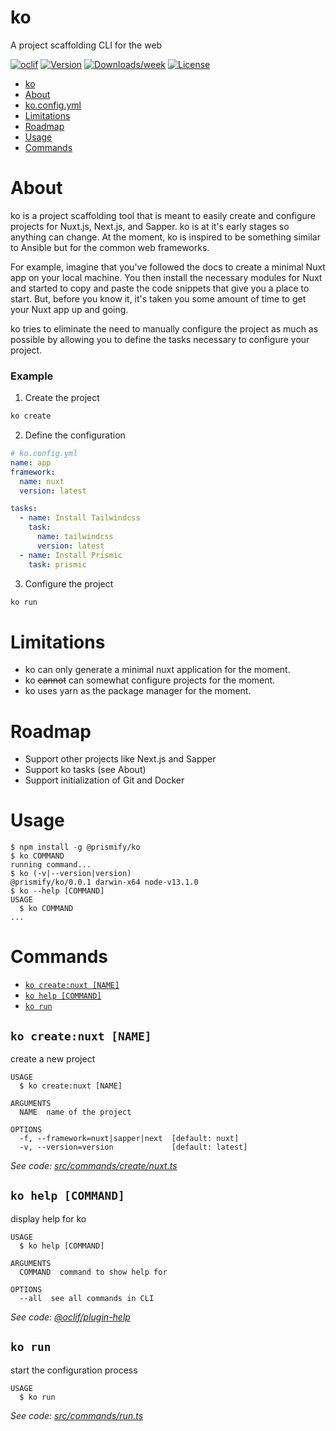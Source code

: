 # ko

A project scaffolding CLI for the web

[![oclif](https://img.shields.io/badge/cli-oclif-brightgreen.svg)](https://oclif.io)
[![Version](https://img.shields.io/npm/v/@prismify/ko.svg)](https://npmjs.org/package/@prismify/ko)
[![Downloads/week](https://img.shields.io/npm/dw/@prismify/ko.svg)](https://npmjs.org/package/@prismify/ko)
[![License](https://img.shields.io/npm/l/@prismify/ko.svg)](https://github.com/prismify-co/ko/blob/master/package.json)

<!-- toc -->
* [ko](#ko)
* [About](#about)
* [ko.config.yml](#koconfigyml)
* [Limitations](#limitations)
* [Roadmap](#roadmap)
* [Usage](#usage)
* [Commands](#commands)
<!-- tocstop -->

# About

ko is a project scaffolding tool that is meant to easily create and configure projects for Nuxt.js, Next.js, and Sapper.
ko is at it's early stages so anything can change. At the moment, ko is inspired to be something similar to Ansible but for the common web frameworks.

For example, imagine that you've followed the docs to create a minimal Nuxt app on your local machine. You then install the necessary modules for Nuxt and started to copy and paste the code snippets that give you a place to start. But, before you know it, it's taken you some amount of time to get your Nuxt app up and going.

ko tries to eliminate the need to manually configure the project as much as possible by allowing you to define the tasks necessary to configure your project.

### Example

1. Create the project

```bash
ko create
```

2. Define the configuration

```yml
# ko.config.yml
name: app
framework:
  name: nuxt
  version: latest

tasks:
  - name: Install Tailwindcss
    task:
      name: tailwindcss
      version: latest
  - name: Install Prismic
    task: prismic
```

3. Configure the project

```bash
ko run
```

# Limitations

- ko can only generate a minimal nuxt application for the moment.
- ko ~~cannot~~ can somewhat configure projects for the moment.
- ko uses yarn as the package manager for the moment.

# Roadmap

- Support other projects like Next.js and Sapper
- Support ko tasks (see About)
- Support initialization of Git and Docker

# Usage

<!-- usage -->
```sh-session
$ npm install -g @prismify/ko
$ ko COMMAND
running command...
$ ko (-v|--version|version)
@prismify/ko/0.0.1 darwin-x64 node-v13.1.0
$ ko --help [COMMAND]
USAGE
  $ ko COMMAND
...
```
<!-- usagestop -->

# Commands

<!-- commands -->
* [`ko create:nuxt [NAME]`](#ko-createnuxt-name)
* [`ko help [COMMAND]`](#ko-help-command)
* [`ko run`](#ko-run)

## `ko create:nuxt [NAME]`

create a new project

```
USAGE
  $ ko create:nuxt [NAME]

ARGUMENTS
  NAME  name of the project

OPTIONS
  -f, --framework=nuxt|sapper|next  [default: nuxt]
  -v, --version=version             [default: latest]
```

_See code: [src/commands/create/nuxt.ts](https://github.com/prismify-co/ko/blob/v0.0.1/src/commands/create/nuxt.ts)_

## `ko help [COMMAND]`

display help for ko

```
USAGE
  $ ko help [COMMAND]

ARGUMENTS
  COMMAND  command to show help for

OPTIONS
  --all  see all commands in CLI
```

_See code: [@oclif/plugin-help](https://github.com/oclif/plugin-help/blob/v2.2.1/src/commands/help.ts)_

## `ko run`

start the configuration process

```
USAGE
  $ ko run
```

_See code: [src/commands/run.ts](https://github.com/prismify-co/ko/blob/v0.0.1/src/commands/run.ts)_
<!-- commandsstop -->
